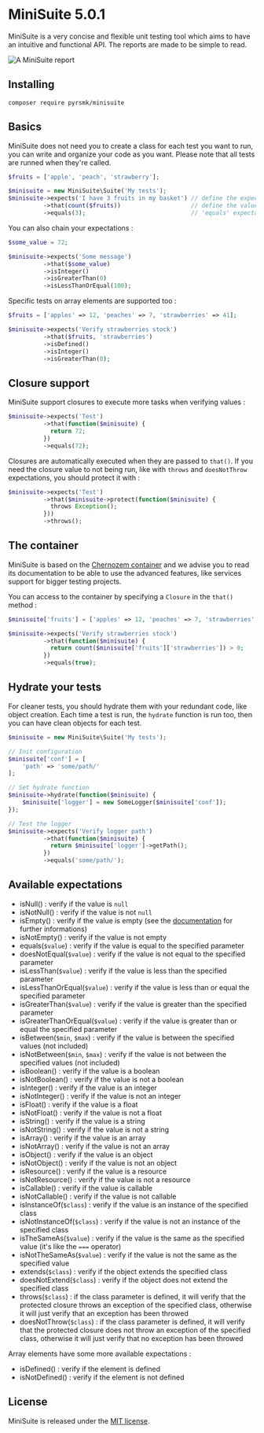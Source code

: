 MiniSuite 5.0.1
===============

MiniSuite is a very concise and flexible unit testing tool which aims to have an intuitive and functional API. The reports are made to be simple to read.

![A MiniSuite report](https://github.com/pyrsmk/MiniSuite/raw/master/screenshot.jpg)

Installing
----------

```
composer require pyrsmk/minisuite
```

Basics
------

MiniSuite does not need you to create a class for each test you want to run, you can write and organize your code as you want. Please note that all tests are runned when they're called.

```php
$fruits = ['apple', 'peach', 'strawberry'];

$minisuite = new MiniSuite\Suite('My tests');
$minisuite->expects('I have 3 fruits in my basket') // define the expectation message
          ->that(count($fruits))                    // define the value to verify
          ->equals(3);                              // 'equals' expectation
```

You can also chain your expectations :

```php
$some_value = 72;

$minisuite->expects('Some message')
          ->that($some_value)
          ->isInteger()
          ->isGreaterThan(0)
          ->isLessThanOrEqual(100);
```

Specific tests on array elements are supported too :

```php
$fruits = ['apples' => 12, 'peaches' => 7, 'strawberries' => 41];

$minisuite->expects('Verify strawberries stock')
          ->that($fruits, 'strawberries')
          ->isDefined()
          ->isInteger()
          ->isGreaterThan(0);
```

Closure support
---------------

MiniSuite support closures to execute more tasks when verifying values :

```php
$minisuite->expects('Test')
          ->that(function($minisuite) {
			return 72;
		  })
          ->equals(72);
```

Closures are automatically executed when they are passed to `that()`. If you need the closure value to not being run, like with `throws` and `doesNotThrow` expectations, you should protect it with :

```php
$minisuite->expects('Test')
          ->that($minisuite->protect(function($minisuite) {
			throws Exception();
		  }))
          ->throws();
```

The container
-------------

MiniSuite is based on the [Chernozem container](https://github.com/pyrsmk/Chernozem) and we advise you to read its documentation to be able to use the advanced features, like services support for bigger testing projects.

You can access to the container by specifying a `Closure` in the `that()` method :

```php
$minisuite['fruits'] = ['apples' => 12, 'peaches' => 7, 'strawberries' => 41];

$minisuite->expects('Verify strawberries stock')
          ->that(function($minisuite) {
			return count($minisuite['fruits']['strawberries']) > 0;
		  })
          ->equals(true);
```

Hydrate your tests
------------------

For cleaner tests, you should hydrate them with your redundant code, like object creation. Each time a test is run, the `hydrate` function is run too, then you can have clean objects for each test.

```php
$minisuite = new MiniSuite\Suite('My tests');

// Init configuration
$minisuite['conf'] = [
	'path' => 'some/path/'
];

// Set hydrate function
$minisuite->hydrate(function($minisuite) {
	$minisuite['logger'] = new SomeLogger($minisuite['conf']);
});

// Test the logger
$minisuite->expects('Verify logger path')
          ->that(function($minisuite) {
			return $minisuite['logger']->getPath();
		  })
          ->equals('some/path/');
```

Available expectations
----------------------

- isNull() : verify if the value is `null`
- isNotNull() : verify if the value is not `null`
- isEmpty() : verify if the value is empty (see the [documentation](http://php.net/manual/en/function.empty.php) for further informations)
- isNotEmpty() : verify if the value is not empty
- equals(`$value`) : verify if the value is equal to the specified parameter
- doesNotEqual(`$value`) : verify if the value is not equal to the specified parameter
- isLessThan(`$value`) : verify if the value is less than the specified parameter
- isLessThanOrEqual(`$value`) : verify if the value is less than or equal the specified parameter
- isGreaterThan(`$value`) : verify if the value is greater than the specified parameter
- isGreaterThanOrEqual(`$value`) : verify if the value is greater than or equal the specified parameter
- isBetween(`$min`, `$max`) : verify if the value is between the specified values (not included)
- isNotBetween(`$min`, `$max`) : verify if the value is not between the specified values (not included)
- isBoolean() : verify if the value is a boolean
- isNotBoolean() : verify if the value is not a boolean
- isInteger() : verify if the value is an integer
- isNotInteger() : verify if the value is not an integer
- isFloat() : verify if the value is a float
- isNotFloat() : verify if the value is not a float
- isString() : verify if the value is a string
- isNotString() : verify if the value is not a string
- isArray() : verify if the value is an array
- isNotArray() : verify if the value is not an array
- isObject() : verify if the value is an object
- isNotObject() : verify if the value is not an object
- isResource() : verify if the value is a resource
- isNotResource() : verify if the value is not a resource
- isCallable() : verify if the value is callable
- isNotCallable() : verify if the value is not callable
- isInstanceOf(`$class`) : verify if the value is an instance of the specified class
- isNotInstanceOf(`$class`) : verify if the value is not an instance of the specified class
- isTheSameAs(`$value`) : verify if the value is the same as the specified value (it's like the `===` operator)
- isNotTheSameAs(`$value`) : verify if the value is not the same as the specified value
- extends(`$class`) : verify if the object extends the specified class
- doesNotExtend(`$class`) : verify if the object does not extend the specified class
- throws(`$class`) : if the class parameter is defined, it will verify that the protected closure throws an exception of the specified class, otherwise it will just verify that an exception has been throwed
- doesNotThrow(`$class`) : if the class parameter is defined, it will verify that the protected closure does not throw an exception of the specified class, otherwise it will just verify that no exception has been throwed

Array elements have some more available expectations :

- isDefined() : verify if the element is defined
- isNotDefined() : verify if the element is not defined

License
-------

MiniSuite is released under the [MIT license](http://dreamysource.mit-license.org).
